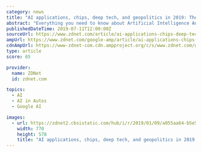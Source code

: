 ```yaml
---
category: news
title: "AI applications, chips, deep tech, and geopolitics in 2019: The stakes have never been higher"
abstract: "Everything you need to know about Artificial Intelligence Another high-profile area of application ... They list spending by the likes of Waymo, Uber, Cruise, and Ford to make their case. But despite growth in investment and live AV pilots in California ..."
publishedDateTime: 2019-07-11T12:00:00Z
sourceUrl: https://www.zdnet.com/article/ai-applications-chips-deep-tech-and-geopolitics-in-2019-the-stakes-have-never-been-higher/
ampUrl: https://www.zdnet.com/google-amp/article/ai-applications-chips-deep-tech-and-geopolitics-in-2019-the-stakes-have-never-been-higher/
cdnAmpUrl: https://www-zdnet-com.cdn.ampproject.org/c/s/www.zdnet.com/google-amp/article/ai-applications-chips-deep-tech-and-geopolitics-in-2019-the-stakes-have-never-been-higher/
type: article
score: 65

provider:
  name: ZDNet
  id: zdnet.com

topics:
  - AI
  - AI in Autos
  - Google AI

images:
  - url: https://zdnet2.cbsistatic.com/hub/i/r/2019/01/09/a055aa64-b5e5-4823-af74-2f45e2aa73d9/thumbnail/770x578/1d873f8794292ee77b76cb4dba95e9f4/istock-914327272.jpg
    width: 770
    height: 578
    title: "AI applications, chips, deep tech, and geopolitics in 2019: The stakes have never been higher"
---
```

